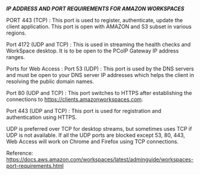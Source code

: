 ***********************IP ADDRESS AND PORT REQUIREMENTS FOR AMAZON WORKSPACES***********************

PORT 443 (TCP) : This port is used to register, authenticate, update the client application.
                 This port is open with AMAZON and S3 subset in various regions.

Port 4172 (UDP and TCP) : This is used in streaming the health checks and WorkSpace desktop. It 
                          is to be open to the PCoIP Gateway IP address ranges.
                         
Ports for Web Access : 
Port 53 (UDP) : This port is used by the DNS servers and must be open to your DNS server IP 
                addresses which helps the client in resolving the public domain names.

Port 80 (UDP and TCP) :  This port switches to HTTPS after establishing the connections to 
                         https://clients.amazonworkspaces.com.
                   
Port 443 (UDP and TCP) : This port is used for registration and authentication using HTTPS.

UDP is preferred over TCP for desktop streams, but sometimes uses TCP if UDP is not available.
If all the UDP ports are blocked except 53, 80, 443, Web Access will work on Chrome and Firefox
using TCP connections.

Reference: 
https://docs.aws.amazon.com/workspaces/latest/adminguide/workspaces-port-requirements.html